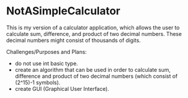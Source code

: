 # NotASimpleCalculator
This is my version of a calculator application, which allows the user to calculate sum, difference, and product of two decimal numbers. These decimal numbers might consist of thousands of digits.

Challenges/Purposes and Plans:
-   do not use int basic type.
-   create an algorithm that can be used in order to calculate sum, difference and product of two decimal numbers (which consist of             (2^15)-1 symbols).
-   create GUI (Graphical User Interface).
